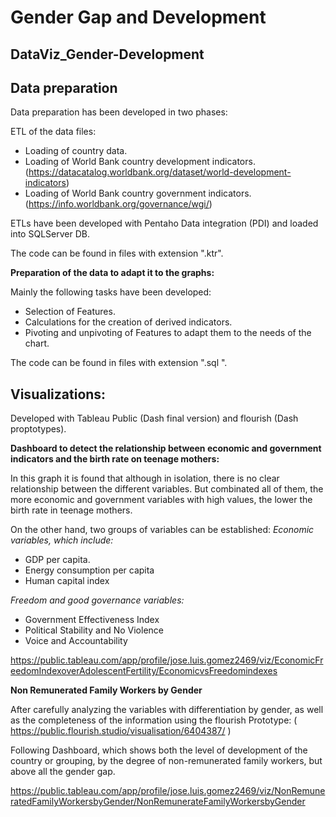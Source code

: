 # Gender Gap and Development
## DataViz_Gender-Development


## Data preparation

Data preparation has been developed in two phases:

ETL of the data files:
- Loading of country data.
- Loading of World Bank country development indicators.
  (https://datacatalog.worldbank.org/dataset/world-development-indicators)
- Loading of World Bank country government indicators.
  (https://info.worldbank.org/governance/wgi/)
 
ETLs have been developed with Pentaho Data integration (PDI) and loaded into SQLServer DB.

The code can be found in files with extension ".ktr".
 
**Preparation of the data to adapt it to the graphs:**

Mainly the following tasks have been developed:
- Selection of Features.
- Calculations for the creation of derived indicators.
- Pivoting and unpivoting of Features to adapt them to the needs of the chart.

The code can be found in files with extension ".sql ".

## Visualizations:

Developed with Tableau Public (Dash final version) and flourish (Dash proptotypes).

**Dashboard to detect the relationship between economic and government indicators and the birth rate on teenage mothers:**

In this graph it is found that although in isolation, there is no clear relationship between the different variables. But combinated all of them, the more economic and government variables with high values, the lower the birth rate in teenage mothers.

On the other hand, two groups of variables can be established:
*Economic variables, which include:*
- GDP per capita.
- Energy consumption per capita
- Human capital index

*Freedom and good governance variables:*
- Government Effectiveness Index
- Political Stability and No Violence
- Voice and Accountability

https://public.tableau.com/app/profile/jose.luis.gomez2469/viz/EconomicFreedomIndexoverAdolescentFertility/EconomicvsFreedomindexes

**Non Remunerated Family Workers by Gender**

After carefully analyzing the variables with differentiation by gender, as well as the completeness of the information using the flourish Prototype: ( https://public.flourish.studio/visualisation/6404387/ )

Following Dashboard, which shows both the level of development of the country or grouping, by the degree of non-remunerated family workers, but above all the gender gap.

https://public.tableau.com/app/profile/jose.luis.gomez2469/viz/NonRemuneratedFamilyWorkersbyGender/NonRemunerateFamilyWorkersbyGender
